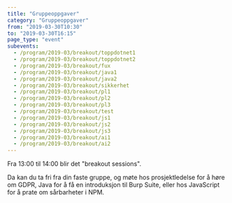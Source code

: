 ```yaml
---
title: "Gruppeoppgaver"
category: "Gruppeoppgaver"
from: "2019-03-30T10:30"
to: "2019-03-30T16:15"
page_type: "event"
subevents:
  - /program/2019-03/breakout/toppdotnet1
  - /program/2019-03/breakout/toppdotnet2
  - /program/2019-03/breakout/fux
  - /program/2019-03/breakout/java1
  - /program/2019-03/breakout/java2
  - /program/2019-03/breakout/sikkerhet
  - /program/2019-03/breakout/pl1
  - /program/2019-03/breakout/pl2
  - /program/2019-03/breakout/pl3
  - /program/2019-03/breakout/test
  - /program/2019-03/breakout/js1
  - /program/2019-03/breakout/js2
  - /program/2019-03/breakout/js3
  - /program/2019-03/breakout/ai1
  - /program/2019-03/breakout/ai2
---
```


Fra 13:00 til 14:00 blir det "breakout sessions". 

Da kan du ta fri fra din faste gruppe, og møte hos prosjektledelse for å høre om GDPR, Java for å få en introduksjon til Burp Suite, eller hos JavaScript for å prate om sårbarheter i NPM.